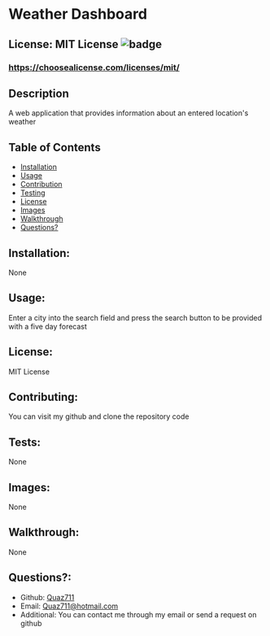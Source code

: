# Weather Dashboard

  ## License: MIT License ![badge](https://img.shields.io/badge/license-MITLicense-orange)
  ###  https://choosealicense.com/licenses/mit/

  ## Description
  A web application that provides information about an entered location's weather

  ## Table of Contents 
  - [Installation](#installation)
  - [Usage](#usage)
  - [Contribution](#contributing)
  - [Testing](#tests)
  - [License](#license)
  - [Images](#images)
  - [Walkthrough](#walkthrough)
  - [Questions?](#questions)
    
  ## Installation:
  None

  ## Usage:
  Enter a city into the search field and press the search button to be provided with a five day forecast

  ## License:
  MIT License

  ## Contributing:
  You can visit my github and clone the repository code

  ## Tests:
  None
  
  ## Images:
  None

  ## Walkthrough:
  None

  ## Questions?:
  - Github: [Quaz711](https://github.com/Quaz711)
  - Email: Quaz711@hotmail.com
  - Additional: You can contact me through my email or send a request on github